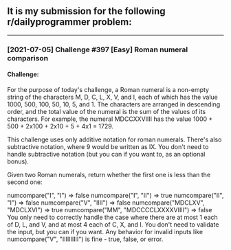 ## It is my submission for the following r/dailyprogrammer problem:

---

### [2021-07-05] Challenge #397 [Easy] Roman numeral comparison

#### Challenge:

For the purpose of today's challenge, a Roman numeral is a non-empty string of the characters M, D, C, L, X, V, and I, each of which has the value 1000, 500, 100, 50, 10, 5, and 1. The characters are arranged in descending order, and the total value of the numeral is the sum of the values of its characters. For example, the numeral MDCCXXVIIII has the value 1000 + 500 + 2x100 + 2x10 + 5 + 4x1 = 1729.

This challenge uses only additive notation for roman numerals. There's also subtractive notation, where 9 would be written as IX. You don't need to handle subtractive notation (but you can if you want to, as an optional bonus).

Given two Roman numerals, return whether the first one is less than the second one:

numcompare("I", "I") => false
numcompare("I", "II") => true
numcompare("II", "I") => false
numcompare("V", "IIII") => false
numcompare("MDCLXV", "MDCLXVI") => true
numcompare("MM", "MDCCCCLXXXXVIIII") => false
You only need to correctly handle the case where there are at most 1 each of D, L, and V, and at most 4 each of C, X, and I. You don't need to validate the input, but you can if you want. Any behavior for invalid inputs like numcompare("V", "IIIIIIIIII") is fine - true, false, or error.
